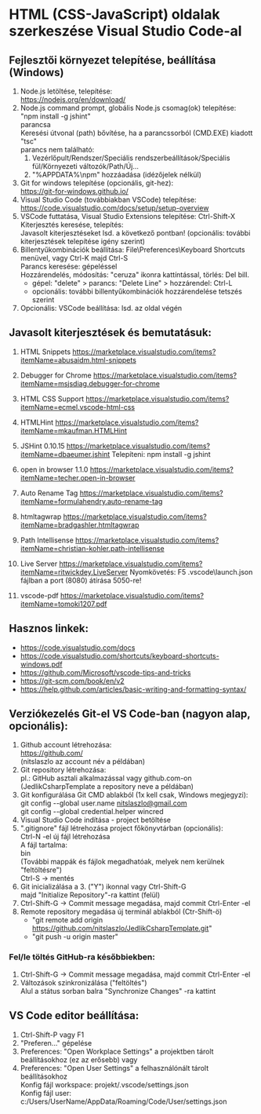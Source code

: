 # HTML (CSS-JavaScript) oldalak szerkeszése Visual Studio Code-al

## Fejlesztői környezet telepítése, beállítása (Windows)
1.  Node.js letöltése, telepítése:<br>
    https://nodejs.org/en/download/
2.  Node.js command prompt, globális Node.js csomag(ok) telepítése:<br>
    "npm install -g jshint"<br>
    parancsa<br>
    Keresési útvonal (path) bővítése, ha a parancssorból (CMD.EXE) kiadott "tsc"<br> parancs nem található:<br>
      1. Vezérlőpult/Rendszer/Speciális rendszerbeállítások/Speciális fül/Környezeti változók/Path/Új...
      2. "%APPDATA%\npm" hozzáadása (idézőjelek nélkül)
2.  Git for windows telepítése (opcionális, git-hez):<br>
    https://git-for-windows.github.io/
3.  Visual Studio Code (továbbiakban VSCode) telepítése:<br>
    https://code.visualstudio.com/docs/setup/setup-overview
4.  VSCode futtatása, Visual Studio Extensions telepítése: Ctrl-Shift-X<br>
    Kiterjesztés keresése, telepítés:<br>
    Javasolt kiterjesztéseket lsd. a következő pontban!
    (opcionális: további kiterjesztések telepítése igény szerint)
5.  Billentyűkombinációk beállítása: 
    File\Preferences\Keyboard Shortcuts menüvel, vagy Ctrl-K majd Ctrl-S<br>
    Parancs keresése: gépeléssel<br>
    Hozzárendelés, módosítás: "ceruza" ikonra kattíntással, törlés: Del bill.<br>
     - gépel: "delete" > parancs: "Delete Line" > hozzárendel: Ctrl-L
     - opcionális: további billentyűkombinációk hozzárendelése tetszés szerint
6.  Opcionális: VSCode beállítása: lsd. az oldal végén


## Javasolt kiterjesztések és bemutatásuk:
1. HTML Snippets
https://marketplace.visualstudio.com/items?itemName=abusaidm.html-snippets

2. Debugger for Chrome
https://marketplace.visualstudio.com/items?itemName=msjsdiag.debugger-for-chrome

3. HTML CSS Support
https://marketplace.visualstudio.com/items?itemName=ecmel.vscode-html-css

4. HTMLHint
https://marketplace.visualstudio.com/items?itemName=mkaufman.HTMLHint

5. JSHint 0.10.15
https://marketplace.visualstudio.com/items?itemName=dbaeumer.jshint
Telepíteni: npm install -g jshint

6. open in browser 1.1.0
https://marketplace.visualstudio.com/items?itemName=techer.open-in-browser

7. Auto Rename Tag
https://marketplace.visualstudio.com/items?itemName=formulahendry.auto-rename-tag

8. htmltagwrap
https://marketplace.visualstudio.com/items?itemName=bradgashler.htmltagwrap

9. Path Intellisense
https://marketplace.visualstudio.com/items?itemName=christian-kohler.path-intellisense

10. Live Server
https://marketplace.visualstudio.com/items?itemName=ritwickdey.LiveServer
Nyomkövetés: F5
.vscode\launch.json fájlban a port (8080) átírása 5050-re!

11. vscode-pdf
https://marketplace.visualstudio.com/items?itemName=tomoki1207.pdf

## Hasznos linkek:
- https://code.visualstudio.com/docs
- https://code.visualstudio.com/shortcuts/keyboard-shortcuts-windows.pdf
- https://github.com/Microsoft/vscode-tips-and-tricks
- https://git-scm.com/book/en/v2
- https://help.github.com/articles/basic-writing-and-formatting-syntax/

## Verziókezelés Git-el VS Code-ban (nagyon alap, opcionális):
1. Github account létrehozása:<br>
   https://github.com/<br>
   (nitslaszlo az account név a példában)
2. Git repository létrehozása:<br>
   pl.: GitHub asztali alkalmazással vagy github.com-on<br>
   (JedlikCsharpTemplate a repository neve a példában)
3. Git konfigurálása Git CMD ablakból (1x kell csak, Windows megjegyzi):<br>
   git config --global user.name nitslaszlo@gmail.com<br>
   git config --global credential.helper wincred
4. Visual Studio Code indítása - project betöltése
5. ".gitignore" fájl létrehozása project főkönyvtárban (opcionális):<br>
    Ctrl-N -el új fájl létrehozása<br>
    A fájl tartalma:<br>
    bin<br>
    (További mappák és fájlok megadhatóak, melyek nem kerülnek "feltöltésre")<br>
    Ctrl-S -> mentés
5. Git inicializálása a 3. ("Y") ikonnal vagy Ctrl-Shift-G<br>
   majd "Initialize Repository"-ra kattint (felül)
6. Ctrl-Shift-G -> Commit message megadása, majd commit Ctrl-Enter -el
7. Remote repository megadása új terminál ablakból (Ctr-Shift-ö)
   - "git remote add origin https://github.com/nitslaszlo/JedlikCsharpTemplate.git"
   - "git push -u origin master"

### Fel/le töltés GitHub-ra későbbiekben:
1. Ctrl-Shift-G -> Commit message megadása, majd commit Ctrl-Enter -el
2. Változások szinkronizálása ("feltöltés")<br>
   Alul a státus sorban balra "Synchronize Changes" -ra kattint

## VS Code editor beállítása:
1. Ctrl-Shift-P vagy F1
2. "Preferen..." gépelése
3. Preferences: "Open Workplace Settings" a projektben tárolt beállításokhoz (ez az erősebb) vagy
4. Preferences: "Open User Settings" a felhasználónált tárolt beállításokhoz<br>
   Konfig fájl workspace: projekt/.vscode/settings.json<br>
   Konfig fájl user: c:/Users/UserName/AppData/Roaming/Code/User/settings.json
